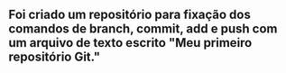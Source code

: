 ## Foi criado um repositório para fixação dos comandos de branch, commit, add e push com um arquivo de texto escrito "Meu primeiro repositório Git."
